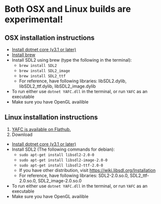 # Both OSX and Linux builds are experimental!

## OSX installation instructions

- [Install dotnet core (v3.1 or later)](https://dotnet.microsoft.com/download)
- [Install brew](https://brew.sh/)
- Install SDL2 using brew (type the following in the terminal):
    - `brew install SDL2`
	- `brew install SDL2_image`
	- `brew install SDL2_ttf`
	- For reference, have following libraries: libSDL2.dylib, libSDL2_ttf.dylib, libSDL2_image.dylib
- To run either use `dotnet YAFC.dll` in the terminal, or run `YAFC` as an executable
- Make sure you have OpenGL availible

## Linux installation instructions

1. [YAFC is available on Flathub.](https://flathub.org/apps/details/com.github.petebuffon.yafc)
2. Download  
  - [Install dotnet core (v3.1 or later)](https://dotnet.microsoft.com/download)
  - Install SDL2 (The following commands for debian):
    - `sudo apt-get install libsdl2-2.0-0`
    - `sudo apt-get install libsdl2-image-2.0-0`
    - `sudo apt-get install libsdl2-ttf-2.0-0`
    - If you have other distribution, visit https://wiki.libsdl.org/Installation
    - For reference, have following libraries: SDL2-2.0.so.0, SDL2_ttf-2.0.so.0, SDL2_image-2.0.so.0
  - To run either use `dotnet YAFC.dll` in the terminal, or run `YAFC` as an executable
  - Make sure you have OpenGL availible
